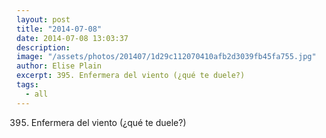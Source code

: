 ```yaml
---
layout: post
title: "2014-07-08"
date: 2014-07-08 13:03:37
description: 
image: "/assets/photos/201407/1d29c112070410afb2d3039fb45fa755.jpg"
author: Elise Plain
excerpt: 395. Enfermera del viento (¿qué te duele?)
tags: 
  - all
---
```


395. Enfermera del viento (¿qué te duele?)
<p></p>
